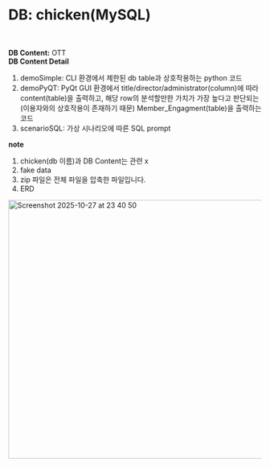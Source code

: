 # DB: chicken(MySQL)<br>
<br>

__DB Content:__ OTT<br>
__DB Content Detail__ <br>
1. demoSimple: CLI 환경에서 제한된 db table과 상호작용하는 python 코드
2. demoPyQT: PyQt GUI 환경에서 title/director/administrator(column)에 따라 content(table)을 출력하고, 해당 row의 분석할만한 가치가 가장 높다고 판단되는(이용자와의 상호작용이 존재하기 때문) Member_Engagment(table)을 출력하는 코드
3. scenarioSQL: 가상 시나리오에 따른 SQL prompt <br>

__note__ <br>
1. chicken(db 이름)과 DB Content는 관련 x
2. fake data
3. zip 파일은 전체 파일을 압축한 파일입니다.
4. ERD
<img width="972" height="514" alt="Screenshot 2025-10-27 at 23 40 50" src="https://github.com/user-attachments/assets/675f42c0-54fa-445c-bb1e-ac3228b03f8b" />
